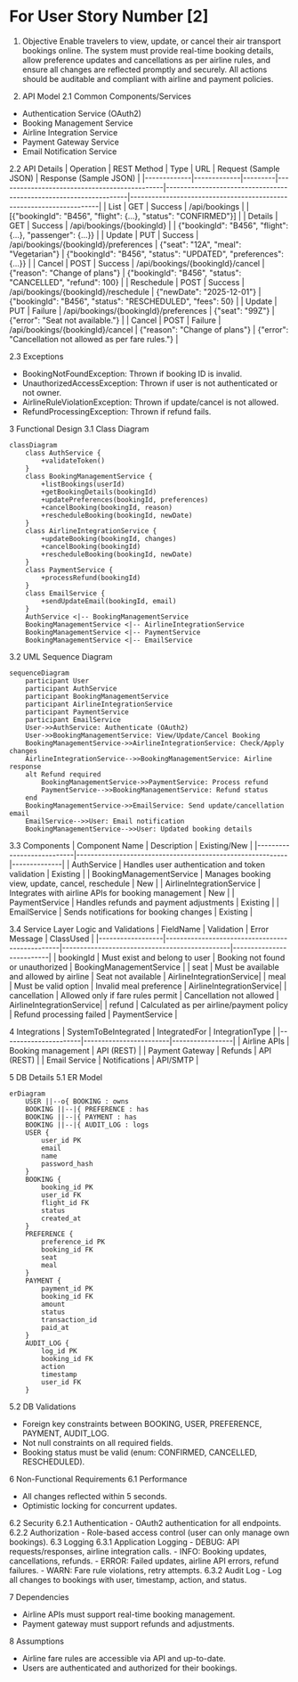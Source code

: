 # For User Story Number [2]

1. Objective
Enable travelers to view, update, or cancel their air transport bookings online. The system must provide real-time booking details, allow preference updates and cancellations as per airline rules, and ensure all changes are reflected promptly and securely. All actions should be auditable and compliant with airline and payment policies.

2. API Model
  2.1 Common Components/Services
  - Authentication Service (OAuth2)
  - Booking Management Service
  - Airline Integration Service
  - Payment Gateway Service
  - Email Notification Service

  2.2 API Details
| Operation   | REST Method | Type    | URL                                         | Request (Sample JSON)                                             | Response (Sample JSON)                                              |
|-------------|-------------|---------|----------------------------------------------|-------------------------------------------------------------------|---------------------------------------------------------------------|
| List        | GET         | Success | /api/bookings                               |                                                                 | [{"bookingId": "B456", "flight": {...}, "status": "CONFIRMED"}]  |
| Details     | GET         | Success | /api/bookings/{bookingId}                   |                                                                 | {"bookingId": "B456", "flight": {...}, "passenger": {...}}        |
| Update      | PUT         | Success | /api/bookings/{bookingId}/preferences       | {"seat": "12A", "meal": "Vegetarian"}                          | {"bookingId": "B456", "status": "UPDATED", "preferences": {...}} |
| Cancel      | POST        | Success | /api/bookings/{bookingId}/cancel            | {"reason": "Change of plans"}                                   | {"bookingId": "B456", "status": "CANCELLED", "refund": 100}     |
| Reschedule  | POST        | Success | /api/bookings/{bookingId}/reschedule        | {"newDate": "2025-12-01"}                                      | {"bookingId": "B456", "status": "RESCHEDULED", "fees": 50}      |
| Update      | PUT         | Failure | /api/bookings/{bookingId}/preferences       | {"seat": "99Z"}                                                | {"error": "Seat not available."}                                  |
| Cancel      | POST        | Failure | /api/bookings/{bookingId}/cancel            | {"reason": "Change of plans"}                                   | {"error": "Cancellation not allowed as per fare rules."}           |

  2.3 Exceptions
  - BookingNotFoundException: Thrown if booking ID is invalid.
  - UnauthorizedAccessException: Thrown if user is not authenticated or not owner.
  - AirlineRuleViolationException: Thrown if update/cancel is not allowed.
  - RefundProcessingException: Thrown if refund fails.

3 Functional Design
  3.1 Class Diagram
```mermaid
classDiagram
    class AuthService {
        +validateToken()
    }
    class BookingManagementService {
        +listBookings(userId)
        +getBookingDetails(bookingId)
        +updatePreferences(bookingId, preferences)
        +cancelBooking(bookingId, reason)
        +rescheduleBooking(bookingId, newDate)
    }
    class AirlineIntegrationService {
        +updateBooking(bookingId, changes)
        +cancelBooking(bookingId)
        +rescheduleBooking(bookingId, newDate)
    }
    class PaymentService {
        +processRefund(bookingId)
    }
    class EmailService {
        +sendUpdateEmail(bookingId, email)
    }
    AuthService <|-- BookingManagementService
    BookingManagementService <|-- AirlineIntegrationService
    BookingManagementService <|-- PaymentService
    BookingManagementService <|-- EmailService
```

  3.2 UML Sequence Diagram
```mermaid
sequenceDiagram
    participant User
    participant AuthService
    participant BookingManagementService
    participant AirlineIntegrationService
    participant PaymentService
    participant EmailService
    User->>AuthService: Authenticate (OAuth2)
    User->>BookingManagementService: View/Update/Cancel Booking
    BookingManagementService->>AirlineIntegrationService: Check/Apply changes
    AirlineIntegrationService-->>BookingManagementService: Airline response
    alt Refund required
        BookingManagementService->>PaymentService: Process refund
        PaymentService-->>BookingManagementService: Refund status
    end
    BookingManagementService->>EmailService: Send update/cancellation email
    EmailService-->>User: Email notification
    BookingManagementService-->>User: Updated booking details
```

  3.3 Components
| Component Name             | Description                                               | Existing/New |
|---------------------------|-----------------------------------------------------------|--------------|
| AuthService               | Handles user authentication and token validation          | Existing     |
| BookingManagementService  | Manages booking view, update, cancel, reschedule          | New          |
| AirlineIntegrationService | Integrates with airline APIs for booking management       | New          |
| PaymentService            | Handles refunds and payment adjustments                   | Existing     |
| EmailService              | Sends notifications for booking changes                   | Existing     |

  3.4 Service Layer Logic and Validations
| FieldName        | Validation                                      | Error Message                                 | ClassUsed                |
|------------------|------------------------------------------------|-----------------------------------------------|--------------------------|
| bookingId        | Must exist and belong to user                   | Booking not found or unauthorized             | BookingManagementService |
| seat             | Must be available and allowed by airline        | Seat not available                            | AirlineIntegrationService|
| meal             | Must be valid option                            | Invalid meal preference                       | AirlineIntegrationService|
| cancellation     | Allowed only if fare rules permit               | Cancellation not allowed                      | AirlineIntegrationService|
| refund           | Calculated as per airline/payment policy        | Refund processing failed                      | PaymentService           |

4 Integrations
| SystemToBeIntegrated | IntegratedFor           | IntegrationType |
|----------------------|------------------------|-----------------|
| Airline APIs         | Booking management     | API (REST)      |
| Payment Gateway      | Refunds                | API (REST)      |
| Email Service        | Notifications          | API/SMTP        |

5 DB Details
  5.1 ER Model
```mermaid
erDiagram
    USER ||--o{ BOOKING : owns
    BOOKING ||--|{ PREFERENCE : has
    BOOKING ||--|{ PAYMENT : has
    BOOKING ||--|{ AUDIT_LOG : logs
    USER {
        user_id PK
        email
        name
        password_hash
    }
    BOOKING {
        booking_id PK
        user_id FK
        flight_id FK
        status
        created_at
    }
    PREFERENCE {
        preference_id PK
        booking_id FK
        seat
        meal
    }
    PAYMENT {
        payment_id PK
        booking_id FK
        amount
        status
        transaction_id
        paid_at
    }
    AUDIT_LOG {
        log_id PK
        booking_id FK
        action
        timestamp
        user_id FK
    }
```

  5.2 DB Validations
  - Foreign key constraints between BOOKING, USER, PREFERENCE, PAYMENT, AUDIT_LOG.
  - Not null constraints on all required fields.
  - Booking status must be valid (enum: CONFIRMED, CANCELLED, RESCHEDULED).

6 Non-Functional Requirements
  6.1 Performance
  - All changes reflected within 5 seconds.
  - Optimistic locking for concurrent updates.

  6.2 Security
    6.2.1 Authentication
    - OAuth2 authentication for all endpoints.
    6.2.2 Authorization
    - Role-based access control (user can only manage own bookings).
  6.3 Logging
    6.3.1 Application Logging
    - DEBUG: API requests/responses, airline integration calls.
    - INFO: Booking updates, cancellations, refunds.
    - ERROR: Failed updates, airline API errors, refund failures.
    - WARN: Fare rule violations, retry attempts.
    6.3.2 Audit Log
    - Log all changes to bookings with user, timestamp, action, and status.

7 Dependencies
  - Airline APIs must support real-time booking management.
  - Payment gateway must support refunds and adjustments.

8 Assumptions
  - Airline fare rules are accessible via API and up-to-date.
  - Users are authenticated and authorized for their bookings.
